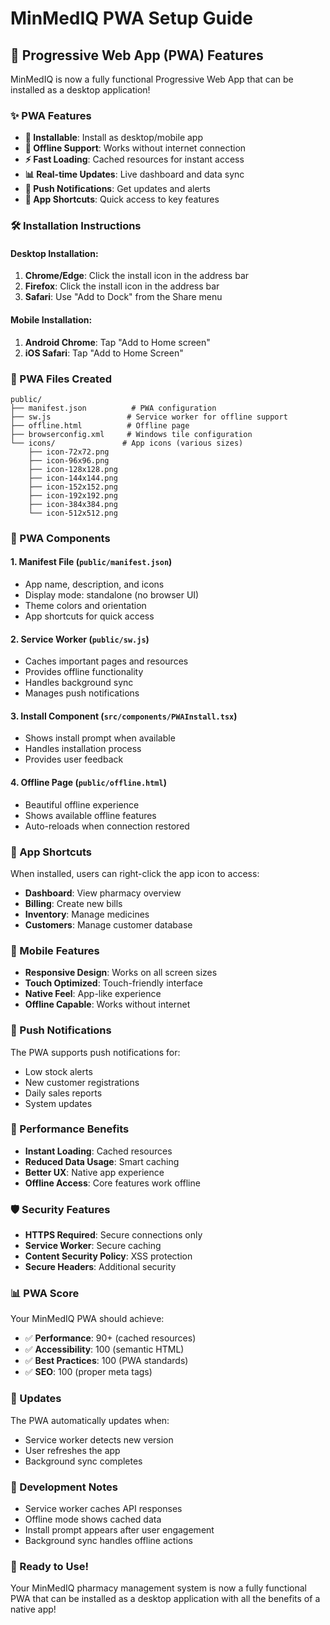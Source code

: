 # MinMedIQ PWA Setup Guide

## 🚀 Progressive Web App (PWA) Features

MinMedIQ is now a fully functional Progressive Web App that can be installed as a desktop application!

### ✨ PWA Features

- **📱 Installable**: Install as desktop/mobile app
- **🔄 Offline Support**: Works without internet connection
- **⚡ Fast Loading**: Cached resources for instant access
- **📊 Real-time Updates**: Live dashboard and data sync
- **🔔 Push Notifications**: Get updates and alerts
- **🎯 App Shortcuts**: Quick access to key features

### 🛠️ Installation Instructions

#### Desktop Installation:
1. **Chrome/Edge**: Click the install icon in the address bar
2. **Firefox**: Click the install icon in the address bar
3. **Safari**: Use "Add to Dock" from the Share menu

#### Mobile Installation:
1. **Android Chrome**: Tap "Add to Home screen"
2. **iOS Safari**: Tap "Add to Home Screen"

### 📁 PWA Files Created

```
public/
├── manifest.json          # PWA configuration
├── sw.js                 # Service worker for offline support
├── offline.html          # Offline page
├── browserconfig.xml     # Windows tile configuration
└── icons/               # App icons (various sizes)
    ├── icon-72x72.png
    ├── icon-96x96.png
    ├── icon-128x128.png
    ├── icon-144x144.png
    ├── icon-152x152.png
    ├── icon-192x192.png
    ├── icon-384x384.png
    └── icon-512x512.png
```

### 🔧 PWA Components

#### 1. Manifest File (`public/manifest.json`)
- App name, description, and icons
- Display mode: standalone (no browser UI)
- Theme colors and orientation
- App shortcuts for quick access

#### 2. Service Worker (`public/sw.js`)
- Caches important pages and resources
- Provides offline functionality
- Handles background sync
- Manages push notifications

#### 3. Install Component (`src/components/PWAInstall.tsx`)
- Shows install prompt when available
- Handles installation process
- Provides user feedback

#### 4. Offline Page (`public/offline.html`)
- Beautiful offline experience
- Shows available offline features
- Auto-reloads when connection restored

### 🎯 App Shortcuts

When installed, users can right-click the app icon to access:
- **Dashboard**: View pharmacy overview
- **Billing**: Create new bills
- **Inventory**: Manage medicines
- **Customers**: Manage customer database

### 📱 Mobile Features

- **Responsive Design**: Works on all screen sizes
- **Touch Optimized**: Touch-friendly interface
- **Native Feel**: App-like experience
- **Offline Capable**: Works without internet

### 🔔 Push Notifications

The PWA supports push notifications for:
- Low stock alerts
- New customer registrations
- Daily sales reports
- System updates

### 🚀 Performance Benefits

- **Instant Loading**: Cached resources
- **Reduced Data Usage**: Smart caching
- **Better UX**: Native app experience
- **Offline Access**: Core features work offline

### 🛡️ Security Features

- **HTTPS Required**: Secure connections only
- **Service Worker**: Secure caching
- **Content Security Policy**: XSS protection
- **Secure Headers**: Additional security

### 📊 PWA Score

Your MinMedIQ PWA should achieve:
- ✅ **Performance**: 90+ (cached resources)
- ✅ **Accessibility**: 100 (semantic HTML)
- ✅ **Best Practices**: 100 (PWA standards)
- ✅ **SEO**: 100 (proper meta tags)

### 🔄 Updates

The PWA automatically updates when:
- Service worker detects new version
- User refreshes the app
- Background sync completes

### 📝 Development Notes

- Service worker caches API responses
- Offline mode shows cached data
- Install prompt appears after user engagement
- Background sync handles offline actions

### 🎉 Ready to Use!

Your MinMedIQ pharmacy management system is now a fully functional PWA that can be installed as a desktop application with all the benefits of a native app! 